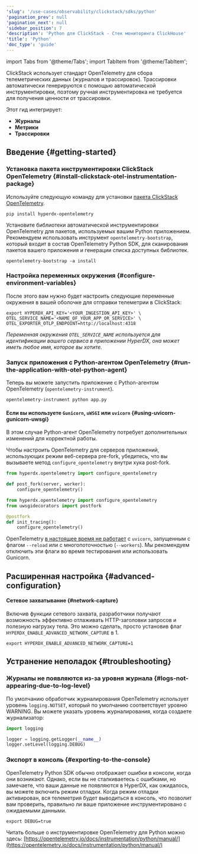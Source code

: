 ```yaml
---
'slug': '/use-cases/observability/clickstack/sdks/python'
'pagination_prev': null
'pagination_next': null
'sidebar_position': 7
'description': 'Python для ClickStack - Стек мониторинга ClickHouse'
'title': 'Python'
'doc_type': 'guide'
---
```

import Tabs from '@theme/Tabs';
import TabItem from '@theme/TabItem';

ClickStack использует стандарт OpenTelemetry для сбора телеметрических данных (журналов и трассировок). Трассировки автоматически генерируются с помощью автоматической инструментировки, поэтому ручная инструментировка не требуется для получения ценности от трассировки.

Этот гид интегрирует:

- **Журналы**
- **Метрики**
- **Трассировки**

## Введение {#getting-started}

### Установка пакета инструментировки ClickStack OpenTelemetry {#install-clickstack-otel-instrumentation-package}

Используйте следующую команду для установки [пакета ClickStack OpenTelemetry](https://pypi.org/project/hyperdx-opentelemetry/).

```shell
pip install hyperdx-opentelemetry
```

Установите библиотеки автоматической инструментировки OpenTelemetry для пакетов, используемых вашим Python приложением. Рекомендуем использовать инструмент `opentelemetry-bootstrap`, который входит в состав OpenTelemetry Python SDK, для сканирования пакетов вашего приложения и генерации списка доступных библиотек.

```shell
opentelemetry-bootstrap -a install
```

### Настройка переменных окружения {#configure-environment-variables}

После этого вам нужно будет настроить следующие переменные окружения в вашей оболочке для отправки телеметрии в ClickStack:

```shell
export HYPERDX_API_KEY='<YOUR_INGESTION_API_KEY>' \
OTEL_SERVICE_NAME='<NAME_OF_YOUR_APP_OR_SERVICE>' \
OTEL_EXPORTER_OTLP_ENDPOINT=http://localhost:4318 
```

_Переменная окружения `OTEL_SERVICE_NAME` используется для идентификации вашего сервиса в приложении HyperDX, она может иметь любое имя, которое вы хотите._

### Запуск приложения с Python-агентом OpenTelemetry {#run-the-application-with-otel-python-agent}

Теперь вы можете запустить приложение с Python-агентом OpenTelemetry (`opentelemetry-instrument`).

```shell
opentelemetry-instrument python app.py
```

#### Если вы используете `Gunicorn`, `uWSGI` или `uvicorn` {#using-uvicorn-gunicorn-uwsgi}

В этом случае Python-агент OpenTelemetry потребует дополнительных изменений для корректной работы. 

Чтобы настроить OpenTelemetry для серверов приложений, использующих режим веб-сервера pre-fork, убедитесь, что вы вызываете метод `configure_opentelemetry` внутри хука post-fork.

<Tabs groupId="python-alternative">
<TabItem value="gunicorn" label="Gunicorn" default>

```python
from hyperdx.opentelemetry import configure_opentelemetry

def post_fork(server, worker):
    configure_opentelemetry()
```
</TabItem>
<TabItem value="uwsgi" label="uWSGI" default>

```python
from hyperdx.opentelemetry import configure_opentelemetry
from uwsgidecorators import postfork

@postfork
def init_tracing():
    configure_opentelemetry()
```

</TabItem>

<TabItem value="uvicorn" label="uvicorn" default>

OpenTelemetry [в настоящее время не работает](https://github.com/open-telemetry/opentelemetry-python-contrib/issues/385) с `uvicorn`, запущенным с флагом `--reload` или с многопоточностью (`--workers`). Мы рекомендуем отключить эти флаги во время тестирования или использовать Gunicorn.

</TabItem>

</Tabs>

## Расширенная настройка {#advanced-configuration}

#### Сетевое захватывание {#network-capture}

Включив функции сетевого захвата, разработчики получают возможность эффективно отлаживать HTTP-заголовки запросов и полезную нагрузку тела. Это можно сделать, просто установив флаг `HYPERDX_ENABLE_ADVANCED_NETWORK_CAPTURE` в 1.

```shell
export HYPERDX_ENABLE_ADVANCED_NETWORK_CAPTURE=1
```

## Устранение неполадок {#troubleshooting}

### Журналы не появляются из-за уровня журнала {#logs-not-appearing-due-to-log-level}

По умолчанию обработчик журналирования OpenTelemetry использует уровень `logging.NOTSET`, который по умолчанию соответствует уровню WARNING. Вы можете указать уровень журналирования, когда создаете журнализатор:

```python
import logging

logger = logging.getLogger(__name__)
logger.setLevel(logging.DEBUG)
```

### Экспорт в консоль {#exporting-to-the-console}

OpenTelemetry Python SDK обычно отображает ошибки в консоли, когда они возникают. Однако, если вы не сталкиваетесь с ошибками, но замечаете, что ваши данные не появляются в HyperDX, как ожидалось, вы можете включить режим отладки. Когда режим отладки активирован, вся телеметрия будет выводиться в консоль, что позволит вам проверить, правильно ли ваше приложение инструментировано с ожидаемыми данными.

```shell
export DEBUG=true
```

Читать больше о инструментировке OpenTelemetry для Python можно здесь:
[https://opentelemetry.io/docs/instrumentation/python/manual/](https://opentelemetry.io/docs/instrumentation/python/manual/)